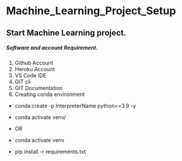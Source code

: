 # Machine_Learning_Project_Setup

## Start Machine Learning project.
##### Software and account Requirement.
1. Github Account
2. Heroku Account
3. VS Code IDE
4. GIT cli
5. GIT Documentation
6. Creating conda environment

* conda create -p InterpreterName python==3.9 -y
* conda activate venv/
* OR

* conda activate venv
* pip install -r requirements.txt